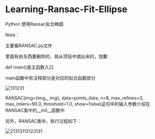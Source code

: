 # Learning-Ransac-Fit-Ellipse
Python 使用Ransac拟合椭圆

Note：

主要看RANSAC.py文件

里面有些东西要删除的，我从项目中摘出来的，抱歉

def main()是主函数入口

main函数中有注释部分是对应的拟合函数部分

![131231](https://user-images.githubusercontent.com/36610446/217200519-4a5ca406-013e-4b97-994f-73c87dbab00c.PNG)

RANSAC(img=(img_, _img_), data=points_data, n=8, max_refines=3, max_inliers=90.0, threshold=1.0, show=False)这句中的输入参数介绍在RANSAC类中的__init__函数中

另外，RANSAC类中，执行过程如下：

![21313113123131](https://user-images.githubusercontent.com/36610446/217201593-6ebdea59-9daa-40ab-b058-6f13731e205f.PNG)


